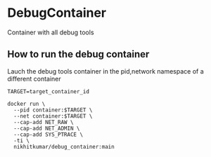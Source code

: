 # DebugContainer
Container with all debug tools 

## How to run the debug container 
Lauch the debug tools container in the pid,network namespace of a different container


```
TARGET=target_container_id

docker run \
  --pid container:$TARGET \
  --net container:$TARGET \
  --cap-add NET_RAW \
  --cap-add NET_ADMIN \
  --cap-add SYS_PTRACE \
  -ti \
  nikhitkumar/debug_container:main
```
